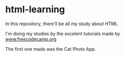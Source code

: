 # html-learning
In this repository, there'll be all my study about HTML

I'm doing my studies by the excelent tutorials made by 
www.freecodecamp.org

The first one made was the Cat Photo App.

